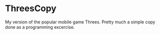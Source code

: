 # ThreesCopy
My version of the popular mobile game Threes. Pretty much a simple copy done as a programming excercise.
